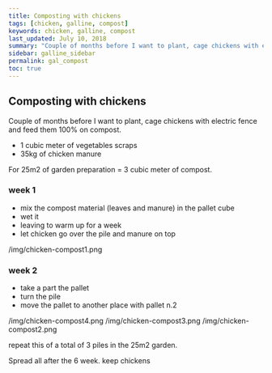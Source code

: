 ```yaml
---
title: Composting with chickens
tags: [chicken, galline, compost]
keywords: chicken, galline, compost
last_updated: July 10, 2018
summary: "Couple of months before I want to plant, cage chickens with electric fence and feed them 100% on compost."
sidebar: galline_sidebar
permalink: gal_compost
toc: true
---
```


## Composting with chickens
Couple of months before I want to plant, cage chickens with electric fence and feed them 100% on compost.

- 1 cubic meter of vegetables scraps
- 35kg of chicken manure

For 25m2 of garden preparation = 3 cubic meter of compost.

### week 1
- mix the compost material (leaves and manure) in the pallet cube
- wet it
- leaving to warm up for a week
- let chicken go over the pile and manure on top

/img/chicken-compost1.png

### week 2
- take a part the pallet
- turn the pile
- move the pallet to another place with pallet n.2

/img/chicken-compost4.png
/img/chicken-compost3.png
/img/chicken-compost2.png

repeat this of a total of 3 piles in the 25m2 garden.

Spread all after the 6 week. keep chickens 



